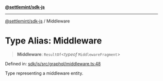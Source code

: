 [**@settlemint/sdk-js**](../README.md)

***

[@settlemint/sdk-js](../globals.md) / Middleware

# Type Alias: Middleware

> **Middleware**: `ResultOf`\<*typeof* `MiddlewareFragment`\>

Defined in: [sdk/js/src/graphql/middleware.ts:48](https://github.com/settlemint/sdk/blob/e111fec8517329683d6b1561f972ee1316689801/sdk/js/src/graphql/middleware.ts#L48)

Type representing a middleware entity.
